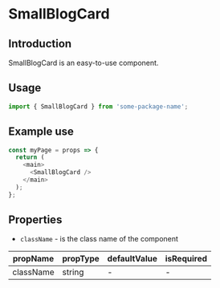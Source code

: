 # SmallBlogCard

<!-- STORY -->

## Introduction

SmallBlogCard is an easy-to-use component.

## Usage

```javascript
import { SmallBlogCard } from 'some-package-name';
```

## Example use

```javascript
const myPage = props => {
  return (
    <main>
      <SmallBlogCard />
    </main>
  );
};
```

## Properties

- `className` - is the class name of the component

| propName  | propType | defaultValue | isRequired |
| --------- | -------- | ------------ | ---------- |
| className | string   | -            | -          |
